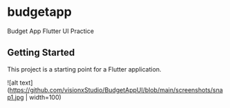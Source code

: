 # budgetapp

Budget App Flutter UI Practice

## Getting Started ##

This project is a starting point for a Flutter application.

![alt text](https://github.com/visionxStudio/BudgetAppUI/blob/main/screenshots/snap1.jpg | width=100)

